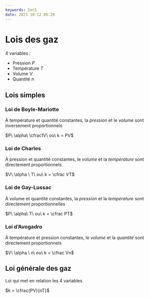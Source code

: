 ```yaml
---
keywords: Sec5
date: 2023-10-12 08:20
---
```


# Lois des gaz

4 variables :

- Pression $P$
- Température $T$
- Volume $V$
- Quantité $n$

## Lois simples

### Loi de Boyle-Mariotte

À température et quantité constantes, la *pression* et le *volume* sont inversement proportionnels

$P\ \alpha\ \cfrac1V\ ou\ k = PV$

### Loi de Charles

À pression et quantité constantes, le *volume* et la *température* sont directement proportionnels

$V\ \alpha \ T\ ou\ k = \cfrac VT$

### Loi de Gay-Lussac

À volume et quantité constantes, la *pression* et la *température* sont directement proportionnelles

$P\ \alpha\ T\ ou\ k = \cfrac PT$

### Loi d’Avogadro

À température et pression constantes, le *volume* et la *quantité* sont directement proportionnels

$V\ \alpha \ n\ ou\ k = \cfrac Vn$

## Loi générale des gaz

Loi qui met en relation les 4 variables

$k = \cfrac{PV}{nT}$